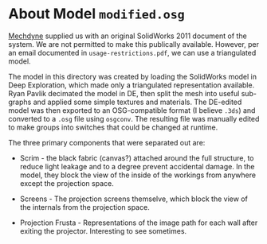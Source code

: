 About Model `modified.osg`
==========================

[Mechdyne][mechdyne] supplied us with an original SolidWorks 2011 document of the system. We are not permitted to make this publically available. However, per an email documented in `usage-restrictions.pdf`, we can use a triangulated model.

The model in this directory was created by loading the SolidWorks model in Deep Exploration, which made only a triangulated representation available. Ryan Pavlik decimated the model in DE, then split the mesh into useful sub-graphs and applied some simple textures and materials. The DE-edited model was then exported to an OSG-compatible format (I believe `.3ds`) and converted to a `.osg` file using `osgconv`.  The resulting file was manually edited to make groups into switches that could be changed at runtime.

The three primary components that were separated out are:

- Scrim - the black fabric (canvas?) attached around the full structure, to reduce light leakage and to a degree prevent accidental damage. In the model, they block the view of the inside of the workings from anywhere except the projection space.

- Screens - The projection screens themselve, which block the view of the internals from the projection space.

- Projection Frusta - Representations of the image path for each wall after exiting the projector. Interesting to see sometimes.

[mechdyne]:http://www.mechdyne.com
